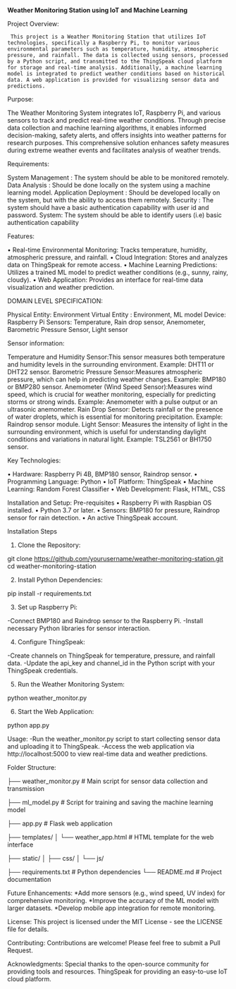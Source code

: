 **Weather Monitoring Station using IoT and Machine Learning**

Project Overview:

     This project is a Weather Monitoring Station that utilizes IoT technologies, specifically a Raspberry Pi, to monitor various environmental parameters such as temperature, humidity, atmospheric pressure, and rainfall. The data is collected using sensors, processed by a Python script, and transmitted to the ThingSpeak cloud platform for storage and real-time analysis. Additionally, a machine learning model is integrated to predict weather conditions based on historical data. A web application is provided for visualizing sensor data and predictions.

Purpose: 

The Weather Monitoring System integrates IoT, Raspberry Pi, and various sensors to track and predict real-time weather conditions. Through precise data collection and machine learning algorithms, it enables informed decision-making, safety alerts, and offers insights into weather patterns for research purposes. This comprehensive solution enhances safety measures during extreme weather events and facilitates analysis of weather trends.

Requirements:

System Management : The system should be able to be monitored remotely.
Data Analysis : Should be done locally on the system using a machine learning model.
Application Deployment : Should be developed locally on the system, but with the ability to access them remotely.
Security : The system should have a basic authentication capability with user id and password.
System: The system should be able to identify users (i.e) basic authentication capability
           
Features:

•	Real-time Environmental Monitoring: Tracks temperature, humidity, atmospheric pressure, and rainfall.
•	Cloud Integration: Stores and analyzes data on ThingSpeak for remote access.
•	Machine Learning Predictions: Utilizes a trained ML model to predict weather conditions (e.g., sunny, rainy, cloudy).
•	Web Application: Provides an interface for real-time data visualization and weather prediction.

DOMAIN LEVEL SPECIFICATION:

Physical Entity: Environment 
Virtual Entity : Environment, ML model
Device: Raspberry Pi
Sensors: Temperature, Rain drop sensor, Anemometer, Barometric Pressure Sensor, Light sensor 

Sensor information:

Temperature and Humidity Sensor:This sensor measures both temperature and humidity levels in the surrounding environment. Example: DHT11 or DHT22 sensor.
Barometric Pressure Sensor:Measures atmospheric pressure, which can help in predicting weather changes. Example: BMP180 or BMP280 sensor.
Anemometer (Wind Speed Sensor):Measures wind speed, which is crucial for weather monitoring, especially for predicting storms or strong winds. Example: Anemometer with a pulse output or an ultrasonic anemometer.
Rain Drop Sensor: Detects rainfall or the presence of water droplets, which is essential for monitoring precipitation. Example: Raindrop sensor module.
Light Sensor: Measures the intensity of light in the surrounding environment, which is useful for understanding daylight conditions and variations in natural light. Example: TSL2561 or BH1750 sensor.

Key Technologies:

•	Hardware: Raspberry Pi 4B, BMP180 sensor, Raindrop sensor.
•	Programming Language: Python
•	IoT Platform: ThingSpeak
•	Machine Learning: Random Forest Classifier
•	Web Development: Flask, HTML, CSS

Installation and Setup:
Pre-requisites
•	Raspberry Pi with Raspbian OS installed.
•	Python 3.7 or later.
•	Sensors: BMP180 for pressure, Raindrop sensor for rain detection.
•	An active ThingSpeak account.


Installation Steps
1. Clone the Repository:

git clone https://github.com/yourusername/weather-monitoring-station.git
cd weather-monitoring-station

2. Install Python Dependencies:

pip install -r requirements.txt

3. Set up Raspberry Pi:

-Connect BMP180 and Raindrop sensor to the Raspberry Pi.
-Install necessary Python libraries for sensor interaction.

4. Configure ThingSpeak:

-Create channels on ThingSpeak for temperature, pressure, and rainfall data.
-Update the api_key and channel_id in the Python script with your ThingSpeak credentials.

5. Run the Weather Monitoring System:

python weather_monitor.py

6. Start the Web Application:

python app.py


Usage: 
-Run the weather_monitor.py script to start collecting sensor data and uploading it to ThingSpeak.
-Access the web application via http://localhost:5000 to view real-time data and weather predictions.

Folder Structure:

├── weather_monitor.py          # Main script for sensor data collection and transmission

├── ml_model.py                 # Script for training and saving the machine learning model

├── app.py                      # Flask web application

├── templates/
│   └── weather_app.html        # HTML template for the web interface

├── static/
│   ├── css/
│   └── js/

├── requirements.txt            # Python dependencies
└── README.md                   # Project documentation

Future Enhancements:
*Add more sensors (e.g., wind speed, UV index) for comprehensive monitoring.
*Improve the accuracy of the ML model with larger datasets.
*Develop mobile app integration for remote monitoring.

License:
This project is licensed under the MIT License - see the LICENSE file for details.

Contributing:
Contributions are welcome! Please feel free to submit a Pull Request.

Acknowledgments:
Special thanks to the open-source community for providing tools and resources.
ThingSpeak for providing an easy-to-use IoT cloud platform.




